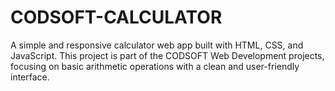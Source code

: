 # CODSOFT-CALCULATOR
A simple and responsive calculator web app built with HTML, CSS, and JavaScript. This project is part of the CODSOFT Web Development projects, focusing on basic arithmetic operations with a clean and user-friendly interface.
